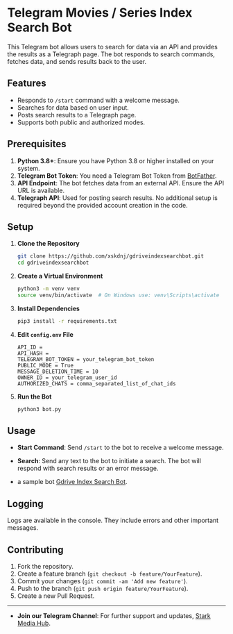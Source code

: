 # Telegram Movies / Series Index Search Bot

This Telegram bot allows users to search for data via an API and provides the results as a Telegraph page. The bot responds to search commands, fetches data, and sends results back to the user.

## Features

- Responds to `/start` command with a welcome message.
- Searches for data based on user input.
- Posts search results to a Telegraph page.
- Supports both public and authorized modes.

## Prerequisites

1. **Python 3.8+**: Ensure you have Python 3.8 or higher installed on your system.
2. **Telegram Bot Token**: You need a Telegram Bot Token from [BotFather](https://t.me/botfather).
3. **API Endpoint**: The bot fetches data from an external API. Ensure the API URL is available.
4. **Telegraph API**: Used for posting search results. No additional setup is required beyond the provided account creation in the code.

## Setup

1. **Clone the Repository**

    ```bash
    git clone https://github.com/xskdnj/gdriveindexsearchbot.git
    cd gdriveindexsearchbot
    ```

2. **Create a Virtual Environment**

    ```bash
    python3 -m venv venv
    source venv/bin/activate  # On Windows use: venv\Scripts\activate
    ```

3. **Install Dependencies**

    ```bash
    pip3 install -r requirements.txt
    ```

4. **Edit `config.env` File**

    

    ```env
    API_ID = 
    API_HASH = 
    TELEGRAM_BOT_TOKEN = your_telegram_bot_token
    PUBLIC_MODE = True
    MESSAGE_DELETION_TIME = 10
    OWNER_ID = your_telegram_user_id
    AUTHORIZED_CHATS = comma_separated_list_of_chat_ids
    ```

5. **Run the Bot**

    ```bash
    python3 bot.py
    ```

## Usage

- **Start Command**: Send `/start` to the bot to receive a welcome message.
- **Search**: Send any text to the bot to initiate a search. The bot will respond with search results or an error message.

- a sample bot [Gdrive Index Search Bot](https://t.me/gdriveindexsearch1bot).


## Logging

Logs are available in the console. They include errors and other important messages.

## Contributing

1. Fork the repository.
2. Create a feature branch (`git checkout -b feature/YourFeature`).
3. Commit your changes (`git commit -am 'Add new feature'`).
4. Push to the branch (`git push origin feature/YourFeature`).
5. Create a new Pull Request.

---

- **Join our Telegram Channel**: For further support and updates, [Stark Media Hub](https://t.me/starkmediahub).
